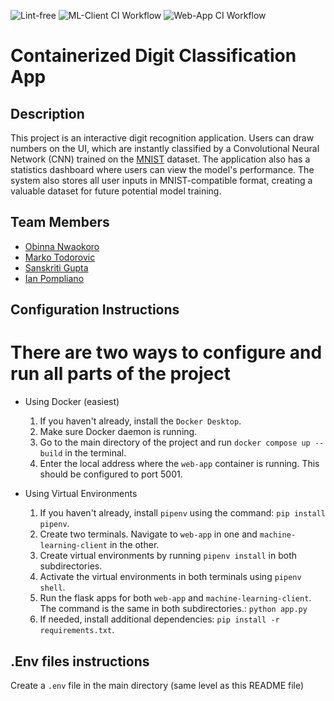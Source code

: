 ![Lint-free](https://github.com/software-students-fall2024/4-containers-all-stars-v4/actions/workflows/lint.yml/badge.svg)
![ML-Client CI Workflow](https://github.com/software-students-fall2024/4-containers-all-stars-v4/actions/workflows/ml-client.yml/badge.svg)
![Web-App CI Workflow](https://github.com/software-students-fall2024/4-containers-all-stars-v4/actions/workflows/web-app.yml/badge.svg)

# Containerized Digit Classification App

## Description

This project is an interactive digit recognition application. Users can draw numbers on the UI, which are instantly classified by a Convolutional Neural Network (CNN) trained on the [MNIST](https://en.wikipedia.org/wiki/MNIST_database) dataset. The application also has a statistics dashboard where users can view the model's performance. The system also stores all user inputs in MNIST-compatible format, creating a valuable dataset for future potential model training.

## Team Members

- [Obinna Nwaokoro](https://www.github.com/ocnwaokoro)
- [Marko Todorovic](https://github.com/mtodorovic27)
- [Sanskriti Gupta](https://github.com/sanskritig08)
- [Ian Pompliano](https://www.github.com/ianpompliano)

## Configuration Instructions

# There are two ways to configure and run all parts of the project

- Using Docker (easiest)

    1. If you haven't already, install the `Docker Desktop`.
    2. Make sure Docker daemon is running.
    3. Go to the main directory of the project and run `docker compose up --build` in the terminal.
    4. Enter the local address where the `web-app` container is running. This should be configured to port 5001.

- Using Virtual Environments

    1. If you haven't already, install `pipenv` using the command: `pip install pipenv`.
    2. Create two terminals. Navigate to `web-app` in one and `machine-learning-client` in the other.
    3. Create virtual environments by running `pipenv install` in both subdirectories.
    4. Activate the virtual environments in both terminals using `pipenv shell`.
    5. Run the flask apps for both `web-app` and `machine-learning-client`. The command is the same in both subdirectories.: `python app.py`
    6. If needed, install additional dependencies: `pip install -r requirements.txt`.

## .Env files instructions

Create a `.env` file in the main directory (same level as this README file)

